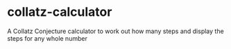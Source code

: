 # collatz-calculator
A Collatz Conjecture calculator to work out how many steps and display the steps for any whole number
